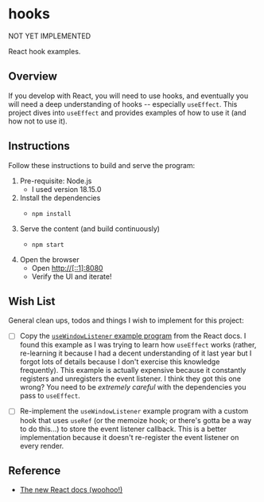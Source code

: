 # hooks

NOT YET IMPLEMENTED

React hook examples.


## Overview

If you develop with React, you will need to use hooks, and eventually you will need a deep understanding of hooks --
especially `useEffect`. This project dives into `useEffect` and provides examples of how to use it (and how not to use
it). 


## Instructions

Follow these instructions to build and serve the program:

1. Pre-requisite: Node.js
    * I used version 18.15.0
2. Install the dependencies
    * ```shell
      npm install
      ```
3. Serve the content (and build continuously)
    * ```shell
      npm start
      ```
4. Open the browser
    * Open <http://[::1]:8080>
    * Verify the UI and iterate!


## Wish List

General clean ups, todos and things I wish to implement for this project:

* [ ] Copy the [`useWindowListener` example program](https://react.dev/reference/react/useEffect#examples-custom-hooks)
  from the React docs. I found this example as I was trying to learn how `useEffect` works (rather, re-learning it
  because I had a decent understanding of it last year but I forgot lots of details because I don't exercise this
  knowledge frequently). This example is actually expensive because it constantly registers and unregisters the event
  listener. I think they got this one wrong? You need to be *extremely careful* with the dependencies you pass to `useEffect`.
* [ ] Re-implement the `useWindowListener` example program with a custom hook that uses `useRef` (or the memoize hook; or
  there's gotta be a way to do this...) to store the event listener callback. This is a better implementation because it
  doesn't re-register the event listener on every render.


## Reference

* [The new React docs (woohoo!)](https://react.dev/)
